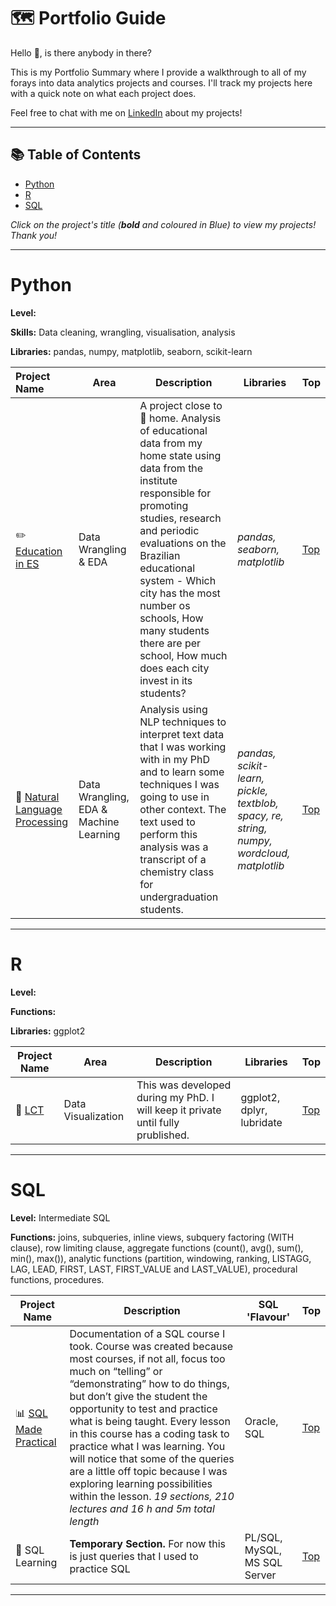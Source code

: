 # 🗺 Portfolio Guide

Hello 👋, is there anybody in there?

This is my Portfolio Summary where I provide a walkthrough to all of my forays into data analytics projects and courses. I'll track my projects here with a quick note on what each project does.

Feel free to chat with me on [LinkedIn](https://www.linkedin.com/in/lucaspassosbarreto/) about my projects!

***

## 📚 Table of Contents

- [Python](#python)
- [R](#R)
- [SQL](#sql)

_Click on the project's title (**bold** and coloured in Blue) to view my projects! Thank you!_

***

# Python

**Level:**

**Skills:** Data cleaning, wrangling, visualisation, analysis

**Libraries:** pandas, numpy, matplotlib, seaborn, scikit-learn

| Project Name | Area | Description | Libraries | Top |   
|:---|--|---|---|-|
| :pencil2: [Education in ES](https://github.com/oterrab/portfolio-projects/tree/main/python/educacao-es) |   Data Wrangling & EDA | A project close to 🏡 home. Analysis of educational data from my home state using data from the institute responsible for promoting studies, research and periodic evaluations on the Brazilian educational system - Which city has the most number os schools, How many students there are per school, How much does each city invest in its students? | _pandas, seaborn, matplotlib_ | [Top](#table-of-contents) |
| 📑 [Natural Language Processing](https://github.com/oterrab/portfolio-projects/tree/main/python/nlp-learning) |  Data Wrangling, EDA & Machine Learning | Analysis using NLP techniques to interpret text data that I was working with in my PhD and to learn some techniques I was going to use in other context. The text used to perform this analysis was a transcript of a chemistry class for undergraduation students. | _pandas, scikit-learn, pickle, textblob, spacy, re, string, numpy, wordcloud, matplotlib_ | [Top](#table-of-contents) |

***

# R

**Level:**

**Functions:**

**Libraries:** ggplot2

| Project Name | Area | Description | Libraries | Top |   
|----|--|---|---|-|
| 🌊 [LCT](https://github.com/oterrab/LCT-dev) |  Data Visualization | This was developed during my PhD. I will keep it private until fully prublished. | ggplot2, dplyr, lubridate | [Top](#table-of-contents) |


***

# SQL

**Level:** Intermediate SQL

**Functions:** joins, subqueries, inline views, subquery factoring (WITH clause), row limiting clause, aggregate functions (count(), avg(), sum(), min(), max()), analytic functions (partition, windowing, ranking, LISTAGG, LAG, LEAD, FIRST, LAST, FIRST_VALUE and LAST_VALUE), procedural functions, procedures.

| Project Name | Description | SQL 'Flavour' | Top |
|---|---|---|-|
| 📊 [SQL Made Practical](https://github.com/oterrab/portfolio-projects/tree/main/sql/oracle-sql-course) | Documentation of a SQL course I took. Course was created because most courses, if not all, focus too much on “telling” or “demonstrating” how to do things, but don’t give the student the opportunity to test and practice what is being taught.  Every lesson in this course has a coding task to practice what I was learning. You will notice that some of the queries are a little off topic because I was exploring learning possibilities within the lesson. _19 sections, 210 lectures and 16 h and 5m total length_ | Oracle, SQL | [Top](#table-of-contents) |
| 🔖 SQL Learning | **Temporary Section.** For now this is just queries that I used to practice SQL | PL/SQL, MySQL, MS SQL Server | [Top](#table-of-contents) |

***
